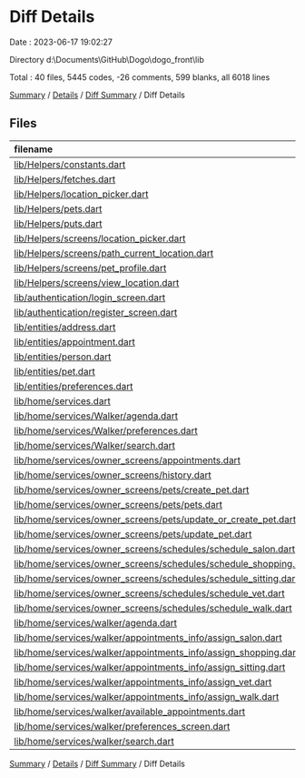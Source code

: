 # Diff Details

Date : 2023-06-17 19:02:27

Directory d:\\Documents\\GitHub\\Dogo\\dogo_front\\lib

Total : 40 files,  5445 codes, -26 comments, 599 blanks, all 6018 lines

[Summary](results.md) / [Details](details.md) / [Diff Summary](diff.md) / Diff Details

## Files
| filename | language | code | comment | blank | total |
| :--- | :--- | ---: | ---: | ---: | ---: |
| [lib/Helpers/constants.dart](/lib/Helpers/constants.dart) | Dart | 14 | 5 | 5 | 24 |
| [lib/Helpers/fetches.dart](/lib/Helpers/fetches.dart) | Dart | 73 | 0 | 22 | 95 |
| [lib/Helpers/location_picker.dart](/lib/Helpers/location_picker.dart) | Dart | -224 | -6 | -33 | -263 |
| [lib/Helpers/pets.dart](/lib/Helpers/pets.dart) | Dart | 28 | 0 | 11 | 39 |
| [lib/Helpers/puts.dart](/lib/Helpers/puts.dart) | Dart | 62 | 0 | 23 | 85 |
| [lib/Helpers/screens/location_picker.dart](/lib/Helpers/screens/location_picker.dart) | Dart | 234 | 8 | 36 | 278 |
| [lib/Helpers/screens/path_current_location.dart](/lib/Helpers/screens/path_current_location.dart) | Dart | 456 | 15 | 69 | 540 |
| [lib/Helpers/screens/pet_profile.dart](/lib/Helpers/screens/pet_profile.dart) | Dart | 235 | 0 | 17 | 252 |
| [lib/Helpers/screens/view_location.dart](/lib/Helpers/screens/view_location.dart) | Dart | 369 | 4 | 55 | 428 |
| [lib/authentication/login_screen.dart](/lib/authentication/login_screen.dart) | Dart | 182 | 4 | 25 | 211 |
| [lib/authentication/register_screen.dart](/lib/authentication/register_screen.dart) | Dart | 119 | 0 | 10 | 129 |
| [lib/entities/address.dart](/lib/entities/address.dart) | Dart | 19 | 0 | 1 | 20 |
| [lib/entities/appointment.dart](/lib/entities/appointment.dart) | Dart | 67 | 11 | 20 | 98 |
| [lib/entities/person.dart](/lib/entities/person.dart) | Dart | 14 | 0 | 2 | 16 |
| [lib/entities/pet.dart](/lib/entities/pet.dart) | Dart | 10 | 0 | 0 | 10 |
| [lib/entities/preferences.dart](/lib/entities/preferences.dart) | Dart | 86 | 2 | 11 | 99 |
| [lib/home/services.dart](/lib/home/services.dart) | Dart | -280 | -85 | 3 | -362 |
| [lib/home/services/Walker/agenda.dart](/lib/home/services/Walker/agenda.dart) | Dart | -24 | 0 | -4 | -28 |
| [lib/home/services/Walker/preferences.dart](/lib/home/services/Walker/preferences.dart) | Dart | -24 | 0 | -4 | -28 |
| [lib/home/services/Walker/search.dart](/lib/home/services/Walker/search.dart) | Dart | -24 | 0 | -4 | -28 |
| [lib/home/services/owner_screens/appointments.dart](/lib/home/services/owner_screens/appointments.dart) | Dart | 101 | 0 | 9 | 110 |
| [lib/home/services/owner_screens/history.dart](/lib/home/services/owner_screens/history.dart) | Dart | 27 | 0 | 6 | 33 |
| [lib/home/services/owner_screens/pets/create_pet.dart](/lib/home/services/owner_screens/pets/create_pet.dart) | Dart | 470 | 1 | 43 | 514 |
| [lib/home/services/owner_screens/pets/pets.dart](/lib/home/services/owner_screens/pets/pets.dart) | Dart | 86 | 8 | 7 | 101 |
| [lib/home/services/owner_screens/pets/update_or_create_pet.dart](/lib/home/services/owner_screens/pets/update_or_create_pet.dart) | Dart | -484 | -1 | -37 | -522 |
| [lib/home/services/owner_screens/pets/update_pet.dart](/lib/home/services/owner_screens/pets/update_pet.dart) | Dart | 516 | 1 | 46 | 563 |
| [lib/home/services/owner_screens/schedules/schedule_salon.dart](/lib/home/services/owner_screens/schedules/schedule_salon.dart) | Dart | 35 | 0 | 8 | 43 |
| [lib/home/services/owner_screens/schedules/schedule_shopping.dart](/lib/home/services/owner_screens/schedules/schedule_shopping.dart) | Dart | 20 | -2 | 5 | 23 |
| [lib/home/services/owner_screens/schedules/schedule_sitting.dart](/lib/home/services/owner_screens/schedules/schedule_sitting.dart) | Dart | 57 | 0 | 8 | 65 |
| [lib/home/services/owner_screens/schedules/schedule_vet.dart](/lib/home/services/owner_screens/schedules/schedule_vet.dart) | Dart | 47 | 0 | 9 | 56 |
| [lib/home/services/owner_screens/schedules/schedule_walk.dart](/lib/home/services/owner_screens/schedules/schedule_walk.dart) | Dart | 48 | 0 | 9 | 57 |
| [lib/home/services/walker/agenda.dart](/lib/home/services/walker/agenda.dart) | Dart | 379 | 4 | 33 | 416 |
| [lib/home/services/walker/appointments_info/assign_salon.dart](/lib/home/services/walker/appointments_info/assign_salon.dart) | Dart | 488 | 0 | 25 | 513 |
| [lib/home/services/walker/appointments_info/assign_shopping.dart](/lib/home/services/walker/appointments_info/assign_shopping.dart) | Dart | 290 | 0 | 21 | 311 |
| [lib/home/services/walker/appointments_info/assign_sitting.dart](/lib/home/services/walker/appointments_info/assign_sitting.dart) | Dart | 431 | 0 | 23 | 454 |
| [lib/home/services/walker/appointments_info/assign_vet.dart](/lib/home/services/walker/appointments_info/assign_vet.dart) | Dart | 431 | 0 | 23 | 454 |
| [lib/home/services/walker/appointments_info/assign_walk.dart](/lib/home/services/walker/appointments_info/assign_walk.dart) | Dart | 383 | 0 | 22 | 405 |
| [lib/home/services/walker/available_appointments.dart](/lib/home/services/walker/available_appointments.dart) | Dart | 394 | 5 | 33 | 432 |
| [lib/home/services/walker/preferences_screen.dart](/lib/home/services/walker/preferences_screen.dart) | Dart | 310 | 0 | 37 | 347 |
| [lib/home/services/walker/search.dart](/lib/home/services/walker/search.dart) | Dart | 24 | 0 | 4 | 28 |

[Summary](results.md) / [Details](details.md) / [Diff Summary](diff.md) / Diff Details